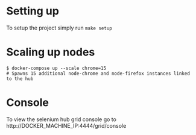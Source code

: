 # Setting up
To setup the project simply run `make setup`

# Scaling up nodes
```
$ docker-compose up --scale chrome=15
# Spawns 15 additional node-chrome and node-firefox instances linked to the hub
```

# Console
To view the selenium hub grid console go to http://DOCKER_MACHINE_IP:4444/grid/console